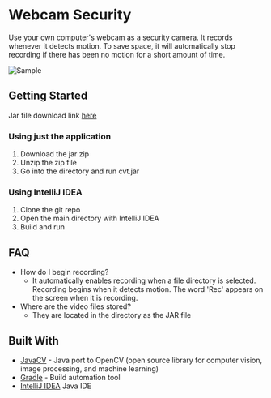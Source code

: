 # Webcam Security
Use your own computer's webcam as a security camera. It records whenever it detects motion.
To save space, it will automatically stop recording if there has been no motion for a short amount of time.

![Sample](https://i.imgur.com/HOCWlnB.png)

## Getting Started
Jar file download link [here](http://www.mediafire.com/file/10dwul92oy22jgb/WebcamSecurity-1.0-SNAPSHOT.jar)

### Using just the application
1. Download the jar zip
2. Unzip the zip file
3. Go into the directory and run cvt.jar

### Using IntelliJ IDEA
1. Clone the git repo
2. Open the main directory with IntelliJ IDEA
3. Build and run

## FAQ
- How do I begin recording?
    - It automatically enables recording when a file directory is selected. Recording begins when it detects motion. The word 'Rec' appears on the screen when it is recording.
- Where are the video files stored?
    - They are located in the directory as the JAR file

## Built With
* [JavaCV](https://github.com/bytedeco/javacv) - Java port to OpenCV (open source library for computer vision, image processing, and machine learning)
* [Gradle](https://gradle.org) - Build automation tool
* [IntelliJ IDEA](https://www.jetbrains.com/idea/) Java IDE
